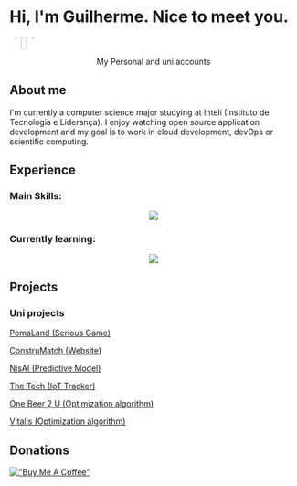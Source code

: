 # Hi, I'm Guilherme. Nice to meet you.

<div align=center style="display:flex">
  <a href="https://github.com/guilherme-n-l"><img src="https://avatars.githubusercontent.com/u/95086304?v=4" width="15%"/></a>
  <img width="2%">
  <a href="https://github.com/guilh-n-l"><img src="https://avatars.githubusercontent.com/u/110556149?v=4" width="15%"/></a>
</div>
<div align=center>
  <p>My Personal and uni accounts</p>
</div>

## About me

I'm currently a computer science major studying at Inteli (Instituto de Tecnologia e Liderança). I enjoy watching open source application development and my goal is to work in cloud development, devOps or scientific computing.

## Experience

### Main Skills:

<p align="center">
  <a href="https://skillicons.dev">
    <img src="https://skillicons.dev/icons?i=java,py,js,go,bash,linux,aws" />
  </a>
</p>

### Currently learning:

<p align="center">
  <a href="https://skillicons.dev">
    <img src="https://skillicons.dev/icons?i=c,cpp" />
  </a>
</p>

## Projects

### Uni projects

[PomaLand (Serious Game)](https://github.com/2022M1T6-inteli/Thunder-Tech)

[ConstruMatch (Website)](https://github.com/2022M2T6-Inteli/Projeto1)

[NisAI (Predictive Model)](https://github.com/2023M3T5-Inteli/grupo1)

[The Tech (IoT Tracker)](https://github.com/2023M4T5-Inteli/Projeto3)

[One Beer 2 U (Optimization algorithm)](https://github.com/InteliProjects/2023M5T5-Inteli-grupo3)

[Vitalis (Optimization algorithm)](https://github.com/InteliProjects/2023M6T5Inteli-g3-vitalis)

## Donations

[!["Buy Me A Coffee"](https://www.buymeacoffee.com/assets/img/custom_images/orange_img.png)](https://www.buymeacoffee.com/guinovaeslima)
